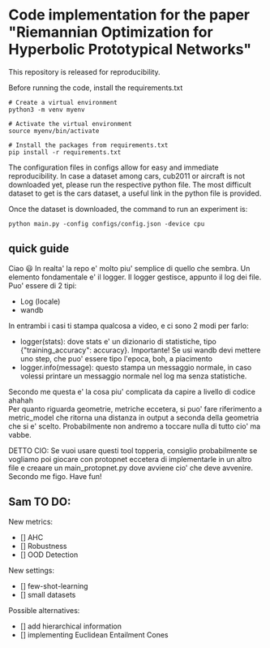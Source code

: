 # Code implementation for the paper "Riemannian Optimization for Hyperbolic Prototypical Networks" 

This repository is released for reproducibility.

Before running the code, install the requirements.txt 

```
# Create a virtual environment
python3 -m venv myenv

# Activate the virtual environment
source myenv/bin/activate

# Install the packages from requirements.txt
pip install -r requirements.txt
```

The configuration files in configs allow for easy and immediate reproducibility. In case a dataset among cars, cub2011 or aircraft is not downloaded yet, please run the respective python file. The most difficult dataset to get is the cars dataset, a useful link in the python file is provided.

Once the dataset is downloaded, the command to run an experiment is:
```
python main.py -config configs/config.json -device cpu
```

## quick guide
Ciao :smiley: In realta' la repo e' molto piu' semplice di quello che sembra. Un elemento fondamentale e' il logger. Il logger gestisce, appunto
il log dei file. Puo' essere di 2 tipi:   
- Log (locale)
- wandb

In entrambi i casi ti stampa qualcosa a video, e ci sono 2 modi per farlo:  
- logger(stats): dove stats e' un dizionario di statistiche, tipo {"training_accuracy": accuracy}. Importante! Se usi wandb devi mettere uno step, che puo' essere tipo l'epoca, boh, a piacimento
- logger.info(message): questo stampa un messaggio normale, in caso volessi printare un messaggio normale nel log ma senza statistiche.

Secondo me questa e' la cosa piu' complicata da capire a livello di codice ahahah  
Per quanto riguarda geometrie, metriche eccetera, si puo' fare riferimento a metric_model che ritorna una distanza in output a seconda della geometria che si e' scelto. Probabilmente non andremo a toccare nulla di tutto cio' ma vabbe.

DETTO CIO: Se vuoi usare questi tool topperia, consiglio probabilmente se vogliamo poi giocare con protopnet eccetera di implementarle in un altro file e creaare un main_protopnet.py dove avviene cio' che deve avvenire. Secondo me figo. Have fun!

## Sam TO DO:
New metrics:
- [] AHC
- [] Robustness
- [] OOD Detection

New settings:
- [] few-shot-learning
- [] small datasets

Possible alternatives:
- [] add hierarchical information
- [] implementing Euclidean Entailment Cones

